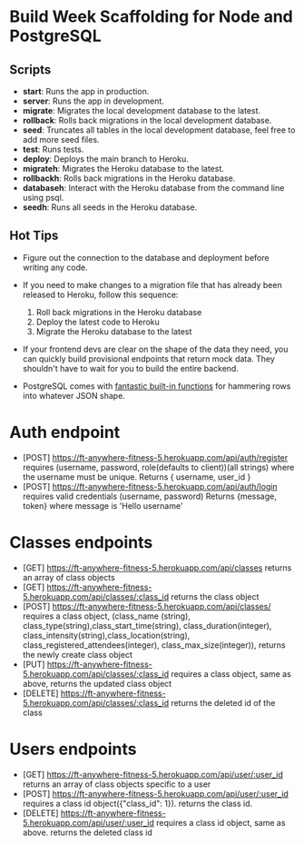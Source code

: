 # Build Week Scaffolding for Node and PostgreSQL

## Scripts

- **start**: Runs the app in production.
- **server**: Runs the app in development.
- **migrate**: Migrates the local development database to the latest.
- **rollback**: Rolls back migrations in the local development database.
- **seed**: Truncates all tables in the local development database, feel free to add more seed files.
- **test**: Runs tests.
- **deploy**: Deploys the main branch to Heroku.
- **migrateh**: Migrates the Heroku database to the latest.
- **rollbackh**: Rolls back migrations in the Heroku database.
- **databaseh**: Interact with the Heroku database from the command line using psql.
- **seedh**: Runs all seeds in the Heroku database.

## Hot Tips

- Figure out the connection to the database and deployment before writing any code.

- If you need to make changes to a migration file that has already been released to Heroku, follow this sequence:

  1. Roll back migrations in the Heroku database
  2. Deploy the latest code to Heroku
  3. Migrate the Heroku database to the latest

- If your frontend devs are clear on the shape of the data they need, you can quickly build provisional endpoints that return mock data. They shouldn't have to wait for you to build the entire backend.

- PostgreSQL comes with [fantastic built-in functions](https://hashrocket.com/blog/posts/faster-json-generation-with-postgresql) for hammering rows into whatever JSON shape.
# Auth endpoint 

- [POST]  https://ft-anywhere-fitness-5.herokuapp.com/api/auth/register requires (username, password, role(defaults to client))(all strings) where the username must be unique. Returns { username, user_id }
- [POST]  https://ft-anywhere-fitness-5.herokuapp.com/api/auth/login requires valid credentials (username, password) Returns {message, token} where message is 'Hello username'


# Classes endpoints

- [GET]  https://ft-anywhere-fitness-5.herokuapp.com/api/classes returns an array of class objects
- [GET]  https://ft-anywhere-fitness-5.herokuapp.com/api/classes/:class_id returns the class object
- [POST]  https://ft-anywhere-fitness-5.herokuapp.com/api/classes/ requires a class object, (class_name (string), class_type(string),class_start_time(string), class_duration(integer), class_intensity(string),class_location(string), class_registered_attendees(integer), class_max_size(integer)), returns the newly create class object
- [PUT]  https://ft-anywhere-fitness-5.herokuapp.com/api/classes/:class_id requires a class object, same as above, returns the updated class object
- [DELETE] https://ft-anywhere-fitness-5.herokuapp.com/api/classes/:class_id returns the deleted id of the class


# Users endpoints

- [GET]  https://ft-anywhere-fitness-5.herokuapp.com/api/user/:user_id returns an array of class objects specific to a user
- [POST]  https://ft-anywhere-fitness-5.herokuapp.com/api/user/:user_id requires a class id object({"class_id": 1}). returns the class id.
- [DELETE]  https://ft-anywhere-fitness-5.herokuapp.com/api/user/:user_id requires a class id object, same as above. returns the deleted class id
